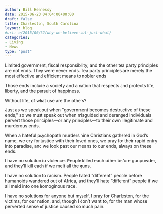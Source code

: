 ```yaml
---
author: Bill Hennessy
date: 2015-06-23 04:04:00+00:00
draft: false
title: Charleston, South Carolina
layout: blog
#url: e/2015/06/22/why-we-believe-not-just-what/
categories:
- Living
- News
type: "post"
---
```


Limited government, fiscal responsibility, and the other tea party principles are not ends. They were never ends. Tea party principles are merely the most effective and efficient means to nobler ends

Those ends include a society and a nation that respects and protects life, liberty, and the pursuit of happiness.

Without life, of what use are the others?

Just as we speak out when "government becomes destructive of these ends," so we must speak out when misguided and deranged individuals pervert those principles—or any principles—to their own illegitimate and murderous ends.

When a hateful psychopath murders nine Christians gathered in God’s name, we cry for justice with their loved ones, we pray for their rapid entry into paradise, and we look past our means to our ends, always on these ends.

I have no solution to violence. People killed each other before gunpowder, and they’ll kill each if we melt all the guns.

I have no solution to racism. People hated “different” people before humanoids wandered out of Africa, and they’ll hate “different” people if we all meld into one homoginous race.

I have no solutions for anyone but myself. I pray for Charleston, for the victims, for our nation, and, though I don’t want to, for the man whose perverted sense of justice caused so much pain.   

